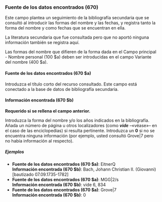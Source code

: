 ### Fuente de los datos encontrados (670)
Este campo plantea un seguimiento de la bibliografía secundaria que se consultó al introducir las formas del nombre y las fechas, y registra tanto la forma del nombre y como fechas que se encuentran en ella.

La literatura secundaria que fue consultada pero que no aportó ninguna información también se registra aquí.

Las formas del nombre que difieren de la forma dada en el Campo principal - Nombre personal (100 $a) deben ser introducidas en el campo Variante del nombre (400 $a).  

#### Fuente de los datos encontrados  (670 $a)
Introduzca el título corto del recurso consultado. Este campo está conectado a la base de datos de bibliografía secundaria.

#### Información encontrada (670 $b)
**Requerido si se rellena el campo anterior.**

Introduzca la forma del nombre y/o los años indicados en la bibliografía. Añada un número de página u otros localizadores (como _**vide**_ –«véase»– en el caso de las enciclopedias) si resulta pertinente. Introduzca un **0** si no se encuentra ninguna información (por ejemplo, usted consultó Grove|7 pero no había información al respecto).

##### Ejemplos
- **Fuente de los datos encontrados (670 $a)**: EitnerQ  
 **Información encontrada (670 $b)**: Bach, Johann Christian II. (Giovanni) [bautizado 07.09.1735-1782]
- **Fuente de los datos encontrados (670 $a)**: MGG|2/s  
 **Información encontrada (670 $b)**: vide 6, 834
- **Fuente de los datos encontrados (670 $a)**: Grove|7  
 **Información encontrada (670 $b)**: 0
